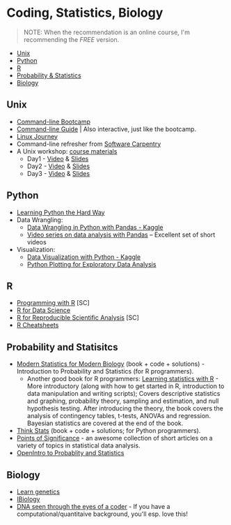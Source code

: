 # Coding, Statistics, Biology

> NOTE: When the recommendation is an online course, I'm recommending the *FREE* version.

* [Unix](#unix)
* [Python](#python)
* [R](#r)
* [Probability & Statistics](#probability-and-statisitcs)
* [Biology](#biology)

## Unix
* [Command-line Bootcamp](http://rik.smith-unna.com/command_line_bootcamp/)
* [Command-line Guide](http://commandline.guide/) | Also interactive, just like the bootcamp.
* [Linux Journey](https://linuxjourney.com)
* Command-line refresher from [Software Carpentry](http://swcarpentry.github.io/shell-novice/)
* A Unix workshop: [course materials](https://www.dropbox.com/s/1ltlyhtdbccymep/w1-files.zip?dl=0)
    * Day1 - [Video](https://www.youtube.com/watch?v=liC5uM8czyo) & [Slides](https://www.dropbox.com/s/ggv7ijwateim7zt/day1_Unix.pdf?dl=0)
    * Day2 - [Video](https://www.youtube.com/watch?v=ArbOG6YpakU) & [Slides](https://www.dropbox.com/s/xorsuvk1cugiyw8/day2_Unix.pdf?dl=0)
    * Day3 - [Video](https://www.youtube.com/watch?v=PHmfgIuOMFQ) & [Slides](https://www.dropbox.com/s/88wu7svvfur8upw/day3_Unix.pdf?dl=0)


## Python
* [Learning Python the Hard Way](https://learnpythonthehardway.org/book/)
* Data Wrangling:
   * [Data Wrangling in Python with Pandas - Kaggle](https://www.kaggle.com/learn/pandas)
   * [Video series on data analysis with Pandas](https://www.dataschool.io/easier-data-analysis-with-pandas/) – Excellent set of short videos
* Visualization:
   * [Data Visualization with Python - Kaggle](https://www.kaggle.com/learn/data-visualisation)
   * [Python Plotting for Exploratory Data Analysis](http://pythonplot.com/)


## R
* [Programming with R](http://swcarpentry.github.io/r-novice-inflammation/) [SC]
* [R for Data Science](http://r4ds.had.co.nz/)
* [R for Reproducible Scientific Analysis](http://swcarpentry.github.io/r-novice-gapminder/) [SC]
* [R Cheatsheets](https://www.rstudio.com/resources/cheatsheets/)


## Probability and Statisitcs
* [Modern Statistics for Modern Biology](http://web.stanford.edu/class/bios221/book/) (book + code + solutions) - Introduction to Probability and Statistics (for R programmers).
    * Another good book for R programmers: [Learning statistics with R](https://learningstatisticswithr.com/book/) - More introductory (along with how to get started in R, introduction to data manipulation and writing scripts); Covers descriptive statistics and graphing, probability theory, sampling and estimation, and null hypothesis testing. After introducing the theory, the book covers the analysis of contingency tables, t-tests, ANOVAs and regression. Bayesian statistics are covered at the end of the book.
* [Think Stats](https://greenteapress.com/wp/think-stats-2e/) (book + code + solutions; for Python programmers).
* [Points of Significance](https://www.nature.com/collections/qghhqm/pointsofsignificance) - an awesome collection of short articles on a variety of topics in statistical data analysis.
* [OpenIntro to Probablity and Statistics](https://www.openintro.org/stat/textbook.php?stat_book=os)


## Biology
* [Learn genetics](https://learn.genetics.utah.edu/)
* [IBiology](https://www.ibiology.org/biology-videos/)
* [DNA seen through the eyes of a coder](https://ds9a.nl/amazing-dna/) - If you have a computational/quantitaive background, you'll esp. love this!
